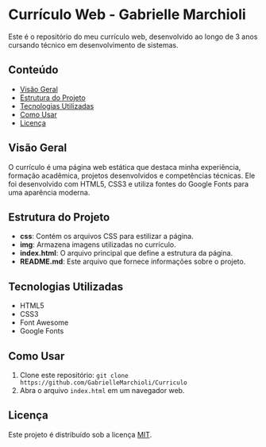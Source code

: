 # Currículo Web - Gabrielle Marchioli

Este é o repositório do meu currículo web, desenvolvido ao longo de 3 anos cursando técnico em desenvolvimento de sistemas.

## Conteúdo

- [Visão Geral](#visão-geral)
- [Estrutura do Projeto](#estrutura-do-projeto)
- [Tecnologias Utilizadas](#tecnologias-utilizadas)
- [Como Usar](#como-usar)
- [Licença](#licença)

## Visão Geral

O currículo é uma página web estática que destaca minha experiência, formação acadêmica, projetos desenvolvidos e competências técnicas. Ele foi desenvolvido com HTML5, CSS3 e utiliza fontes do Google Fonts para uma aparência moderna.


## Estrutura do Projeto

- **css**: Contém os arquivos CSS para estilizar a página.
- **img**: Armazena imagens utilizadas no currículo.
- **index.html**: O arquivo principal que define a estrutura da página.
- **README.md**: Este arquivo que fornece informações sobre o projeto.

## Tecnologias Utilizadas

- HTML5
- CSS3
- Font Awesome
- Google Fonts

## Como Usar

1. Clone este repositório: `git clone https://github.com/GabrielleMarchioli/Curriculo`
2. Abra o arquivo `index.html` em um navegador web.

## Licença

Este projeto é distribuído sob a licença [MIT](LICENSE).
